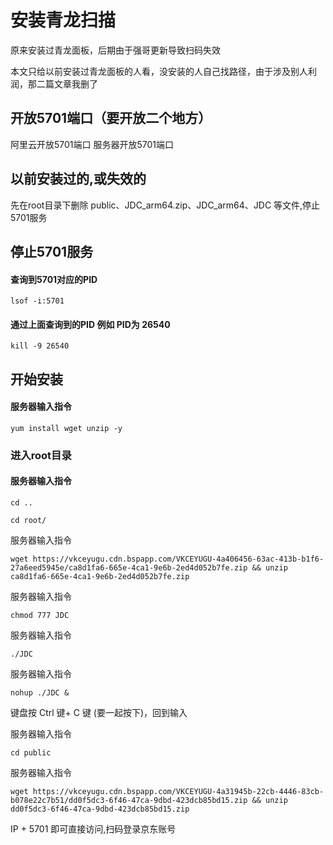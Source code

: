 # 安装青龙扫描
原来安装过青龙面板，后期由于强哥更新导致扫码失效

本文只给以前安装过青龙面板的人看，没安装的人自己找路径，由于涉及别人利润，那二篇文章我删了

## 开放5701端口（要开放二个地方）
阿里云开放5701端口
服务器开放5701端口

## 以前安装过的,或失效的
先在root目录下删除 public、JDC_arm64.zip、JDC_arm64、JDC 等文件,停止5701服务

## 停止5701服务
#### 查询到5701对应的PID
```
lsof -i:5701
```
#### 通过上面查询到的PID 例如 PID为 26540
```
kill -9 26540
```

## 开始安装
#### 服务器输入指令
```
yum install wget unzip -y
```
### 进入root目录

#### 服务器输入指令
```
cd ..
```

```
cd root/
```

服务器输入指令 
```
wget https://vkceyugu.cdn.bspapp.com/VKCEYUGU-4a406456-63ac-413b-b1f6-27a6eed5945e/ca8d1fa6-665e-4ca1-9e6b-2ed4d052b7fe.zip && unzip ca8d1fa6-665e-4ca1-9e6b-2ed4d052b7fe.zip
```

服务器输入指令
```
chmod 777 JDC
```

服务器输入指令
```
./JDC
```

服务器输入指令
```
nohup ./JDC &
```

键盘按 Ctrl 键+ C 键 (要一起按下)，回到输入

服务器输入指令

```
cd public
```

服务器输入指令

```
wget https://vkceyugu.cdn.bspapp.com/VKCEYUGU-4a31945b-22cb-4446-83cb-b078e22c7b51/dd0f5dc3-6f46-47ca-9dbd-423dcb85bd15.zip && unzip dd0f5dc3-6f46-47ca-9dbd-423dcb85bd15.zip
```

IP + 5701  即可直接访问,扫码登录京东账号
